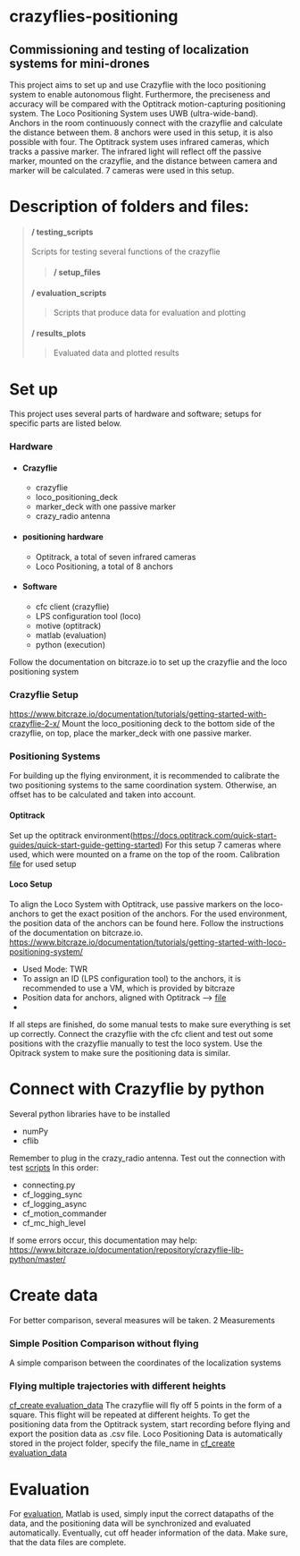 # crazyflies-positioning
## Commissioning and testing of localization systems for mini-drones

This project aims to set up and use Crazyflie with the loco positioning system to enable autonomous flight.
Furthermore, the preciseness and accuracy will be compared with the Optitrack motion-capturing positioning system.
The Loco Positioning System uses UWB (ultra-wide-band). Anchors in the room continuously connect with the crazyflie and calculate the distance between them. 
8 anchors were used in this setup, it is also possible with four.
The Optitrack system uses infrared cameras, which tracks a passive marker. The infrared light will reflect off the passive marker, mounted on the crazyflie, and the distance between camera and marker will be calculated.
7 cameras were used in this setup.

# Description of folders and files:
> #### / testing_scripts
>Scripts for testing several functions of the crazyflie
>> #### / setup_files
> #### / evaluation_scripts
>> Scripts that produce data for evaluation and plotting
> #### / results_plots
>> Evaluated data and plotted results

# Set up
This project uses several parts of hardware and software; setups for specific parts are listed below.
### Hardware 
* #### Crazyflie
   * crazyflie     
   * loco_positioning_deck
   * marker_deck with one passive marker
   * crazy_radio antenna
* #### positioning hardware
   * Optitrack, a total of seven infrared cameras
   * Loco Positioning, a total of 8 anchors
* #### Software
   * cfc client (crazyflie)
   * LPS configuration tool (loco)
   * motive (optitrack)
   * matlab (evaluation)
   * python (execution)

Follow the documentation on bitcraze.io to set up the crazyflie and the loco positioning system
### Crazyflie Setup
https://www.bitcraze.io/documentation/tutorials/getting-started-with-crazyflie-2-x/
Mount the loco_positioning deck to the bottom side of the crazyflie, on top, place the marker_deck with one passive marker.
### Positioning Systems
For building up the flying environment, it is recommended to calibrate the two positioning systems to the same coordination system. Otherwise, an offset has to be calculated and taken into account.
#### Optitrack
Set up the optitrack environment(https://docs.optitrack.com/quick-start-guides/quick-start-guide-getting-started) For this setup 7 cameras where used, which were mounted on a frame on the top of the room.
Calibration [file](setup_files/) for used setup

#### Loco Setup
To align the Loco System with Optitrack, use passive markers on the loco-anchors to get the exact position of the anchors. 
For the used environment, the position data of the anchors can be found here.
Follow the instructions of the documentation on bitcraze.io.
https://www.bitcraze.io/documentation/tutorials/getting-started-with-loco-positioning-system/
- Used Mode: TWR
- To assign an ID (LPS configuration tool) to the anchors, it is recommended to use a VM, which is provided by bitcraze
- Position data for anchors, aligned with Optitrack --> [file](setup_files/anchor-position_optitrack.yaml) 
- 
If all steps are finished, do some manual tests to make sure everything is set up correctly.
Connect the crazyflie with the cfc client and test out some positions with the crazyflie manually to test the loco system.
Use the Opitrack system to make sure the positioning data is similar.

# Connect with Crazyflie by python
Several python libraries have to be installed
- numPy
- cflib

Remember to plug in the crazy_radio antenna.
Test out the connection with test [scripts](/testingScripts)
In this order: 
- connecting.py
- cf_logging_sync
- cf_logging_async
- cf_motion_commander
- cf_mc_high_level

If some errors occur, this documentation may help:
https://www.bitcraze.io/documentation/repository/crazyflie-lib-python/master/

# Create data
For better comparison, several measures will be taken.
2 Measurements
### Simple Position Comparison without flying
A simple comparison between the coordinates of the localization systems

### Flying multiple trajectories with different heights
[cf_create evaluation_data](/testingScripts/cf_create_evaluation_data.py) 
The crazyflie will fly off 5 points in the form of a square.
This flight will be repeated at different heights.
To get the positioning data from the Optitrack system, start recording before flying and export the position data as .csv file.
Loco Positioning Data is automatically stored in the project folder, specify the file_name in [cf_create evaluation_data](/testingScripts/cf_create_evaluation_data.py) 


# Evaluation
For [evaluation](data_processing/data_comparison_12_12_2023.m), Matlab is used, simply input the correct datapaths of the data, and the positioning data will be synchronized and evaluated automatically.
Eventually, cut off header information of the data.
Make sure, that the data files are complete.





